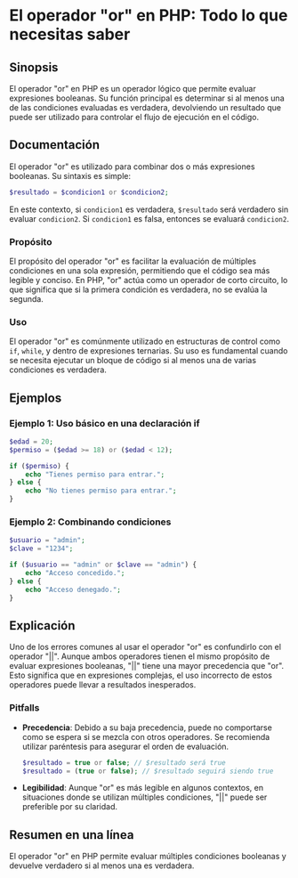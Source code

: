 <!--
Meta Description: # El operador "or" en PHP: Todo lo que necesitas saber ## Sinopsis El operador "or" en PHP es un operador lógico que permite evaluar expresiones boole...
Meta Keywords: operador, php, que, una, resultado
-->

# El operador "or" en PHP: Todo lo que necesitas saber

## Sinopsis
El operador "or" en PHP es un operador lógico que permite evaluar expresiones booleanas. Su función principal es determinar si al menos una de las condiciones evaluadas es verdadera, devolviendo un resultado que puede ser utilizado para controlar el flujo de ejecución en el código.

## Documentación
El operador "or" es utilizado para combinar dos o más expresiones booleanas. Su sintaxis es simple:

```php
$resultado = $condicion1 or $condicion2;
```

En este contexto, si `condicion1` es verdadera, `$resultado` será verdadero sin evaluar `condicion2`. Si `condicion1` es falsa, entonces se evaluará `condicion2`.

### Propósito
El propósito del operador "or" es facilitar la evaluación de múltiples condiciones en una sola expresión, permitiendo que el código sea más legible y conciso. En PHP, "or" actúa como un operador de corto circuito, lo que significa que si la primera condición es verdadera, no se evalúa la segunda.

### Uso
El operador "or" es comúnmente utilizado en estructuras de control como `if`, `while`, y dentro de expresiones ternarias. Su uso es fundamental cuando se necesita ejecutar un bloque de código si al menos una de varias condiciones es verdadera.

## Ejemplos
### Ejemplo 1: Uso básico en una declaración if
```php
$edad = 20;
$permiso = ($edad >= 18) or ($edad < 12);

if ($permiso) {
    echo "Tienes permiso para entrar.";
} else {
    echo "No tienes permiso para entrar.";
}
```

### Ejemplo 2: Combinando condiciones
```php
$usuario = "admin";
$clave = "1234";

if ($usuario == "admin" or $clave == "admin") {
    echo "Acceso concedido.";
} else {
    echo "Acceso denegado.";
}
```

## Explicación
Uno de los errores comunes al usar el operador "or" es confundirlo con el operador "||". Aunque ambos operadores tienen el mismo propósito de evaluar expresiones booleanas, "||" tiene una mayor precedencia que "or". Esto significa que en expresiones complejas, el uso incorrecto de estos operadores puede llevar a resultados inesperados.

### Pitfalls
- **Precedencia**: Debido a su baja precedencia, puede no comportarse como se espera si se mezcla con otros operadores. Se recomienda utilizar paréntesis para asegurar el orden de evaluación.
  
  ```php
  $resultado = true or false; // $resultado será true
  $resultado = (true or false); // $resultado seguirá siendo true
  ```

- **Legibilidad**: Aunque "or" es más legible en algunos contextos, en situaciones donde se utilizan múltiples condiciones, "||" puede ser preferible por su claridad.

## Resumen en una línea
El operador "or" en PHP permite evaluar múltiples condiciones booleanas y devuelve verdadero si al menos una es verdadera.